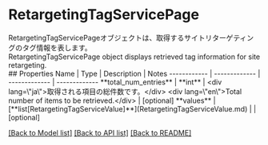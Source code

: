 # RetargetingTagServicePage

<div lang=\"ja\">RetargetingTagServicePageオブジェクトは、取得するサイトリターゲティングのタグ情報を表します。</div> <div lang=\"en\">RetargetingTagServicePage object displays retrieved tag information for site retargeting.</div> 
## Properties
Name | Type | Description | Notes
------------ | ------------- | ------------- | -------------
**total_num_entries** | **int** | &lt;div lang&#x3D;\&quot;ja\&quot;&gt;取得される項目の総件数です。&lt;/div&gt; &lt;div lang&#x3D;\&quot;en\&quot;&gt;Total number of items to be retrieved.&lt;/div&gt;  | [optional] 
**values** | [**list[RetargetingTagServiceValue]**](RetargetingTagServiceValue.md) |  | [optional] 

[[Back to Model list]](../README.md#documentation-for-models) [[Back to API list]](../README.md#documentation-for-api-endpoints) [[Back to README]](../README.md)


